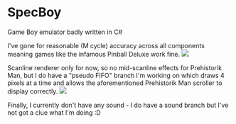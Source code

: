 # SpecBoy
Game Boy emulator badly written in C#

I've gone for reasonable (M cycle) accuracy across all components meaning games like the infamous Pinball Deluxe work fine.
<img src=https://cdn.discordapp.com/attachments/748230457195495505/769610614829350942/unknown.png> </img>

Scanline renderer only for now, so no mid-scanline effects for Prehistorik Man, but I do have a "pseudo FIFO" branch I'm working on which draws 4 pixels at a time and allows the aforementioned Prehistorik Man scroller to display correctly.
<img src=https://cdn.discordapp.com/attachments/748230457195495505/767716390819332106/unknown.png> </img>

Finally, I currently don't have any sound - I do have a sound branch but I've not got a clue what I'm doing :D
